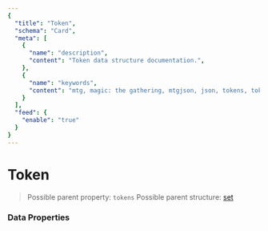 ```yaml
---
{
  "title": "Token",
  "schema": "Card",
  "meta": [
    {
      "name": "description",
      "content": "Token data structure documentation.",
    },
    {
      "name": "keywords",
      "content": "mtg, magic: the gathering, mtgjson, json, tokens, token",
    }
  ],
  "feed": {
    "enable": "true"
  }
}
---
```


# Token

> Possible parent property: `tokens`
> Possible parent structure: [set](../set)

### Data Properties

<Documentation/>
